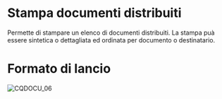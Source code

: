 # Stampa documenti distribuiti
Permette di stampare un elenco di documenti distribuiti. La stampa puà essere sintetica o dettagliata ed ordinata per documento o destinatario.

# Formato di lancio
![CQDOCU_06](http://doc.smeup.com/immagini/MBDOC_OGG-P_CQIRTS/CQDOCU_06.png)